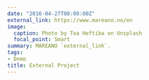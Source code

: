 ```yaml
---
date: "2016-04-27T00:00:00Z"
external_link: https://www.mareano.no/en
image:
  caption: Photo by Toa Heftiba on Unsplash
  focal_point: Smart
summary: MAREANO `external_link`.
tags:
- Demo
title: External Project
---
```

